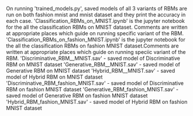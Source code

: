 On running 'trained_models.py', saved models of all 3 variants of RBMs are run on both fashion mnist and mnist dataset and they print the accuracy in each case. 
'Classification_RBMs_on_MNIST.ipynb' is the jupyter notebook for the all the classification RBMs on MNIST dataset. Comments are written at appropriate places which guide on running specific variant of the RBM. 
'Classification_RBMs_on_fashion_MNIST.ipynb' is the jupyter notebook for the all the classification RBMs on fashion MNIST dataset.Comments are written at appropriate places which guide on running speciic variant of the  RBM. 
'Discriminative_RBM__MNIST.sav' - saved model of Discriminative RBM on MNIST dataset 
'Generative_RBM__MNIST.sav' - saved model of Generative RBM on MNIST dataset 
'Hybrid_RBM__MNIST.sav' - saved model of Hybrid RBM on MNIST dataset 
'Discriminative_RBM_fashion_MNIST.sav' - saved model of Discriminative RBM on fashion MNIST dataset 
'Generative_RBM_fashion_MNIST.sav' - saved model of Generative RBM on fashion MNIST dataset 
'Hybrid_RBM_fashion_MNIST.sav' - saved model of Hybrid RBM on fashion MNIST dataset 
